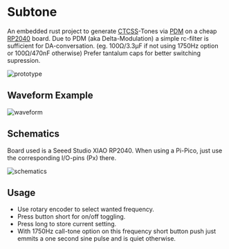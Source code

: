 Subtone
=======

An embedded rust project to generate
[CTCSS](https://en.wikipedia.org/wiki/Continuous_Tone-Coded_Squelch_System)-Tones
via [PDM](https://en.wikipedia.org/wiki/Pulse-density_modulation) on a cheap
[RP2040](https://en.wikipedia.org/wiki/RP2040) board.
Due to PDM (aka Delta-Modulation) a simple rc-filter is sufficient for
DA-conversation.
(eg. 100Ω/3.3µF if not using 1750Hz option or 100Ω/470nF otherwise)
Prefer tantalum caps for better switching supression.

![prototype](Prototype.jpg "Prototype attached to 23cm tranciever")

Waveform Example
----------------

![waveform](Oscilloscope.png "Waveform example on oscilloscope")

Schematics
----------

Board used is a Seeed Studio XIAO RP2040. When using a Pi-Pico, just use the
corresponding I/O-pins (Px) there.

![schematics](Screenshot.png "XIAO RP2040 Schematics")

Usage
-----

* Use rotary encoder to select wanted frequency.
* Press button short for on/off toggling.
* Press long to store current setting.
* With 1750Hz call-tone option on this frequency short button push just emmits
  a one second sine pulse and is quiet otherwise.